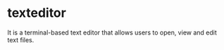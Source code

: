 # texteditor

It is a terminal-based text editor that allows users to open, view and edit text files.

